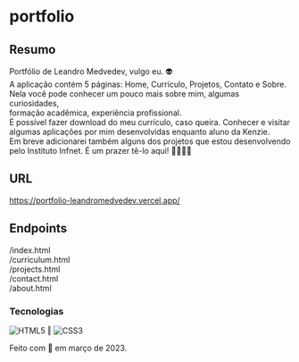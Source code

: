 # portfolio

## Resumo
Portfólio de Leandro Medvedev, vulgo eu. 👽  
A aplicação contém 5 páginas: Home, Currículo, Projetos, Contato e Sobre.  
Nela você pode conhecer um pouco mais sobre mim, algumas curiosidades,  
formação acadêmica, experiência profissional.  
É possível fazer download do meu currículo, caso queira. Conhecer e visitar  
algumas aplicações por mim desenvolvidas enquanto aluno da Kenzie.  
Em breve adicionarei também alguns dos projetos que estou desenvolvendo  
pelo Instituto Infnet. É um prazer tê-lo aqui! 👋🏼🙇🏽  

## URL
https://portfolio-leandromedvedev.vercel.app/  

## Endpoints
/index.html   
/curriculum.html  
/projects.html  
/contact.html  
/about.html  


### Tecnologias  
![HTML5](https://img.shields.io/badge/html5-%23E34F26.svg?style=plastic&logo=html5&logoColor=white) ‖ ![CSS3](https://img.shields.io/badge/css3-%231572B6.svg?style=plastic&logo=css3&logoColor=white)  

Feito com 💞 em março de 2023.  
